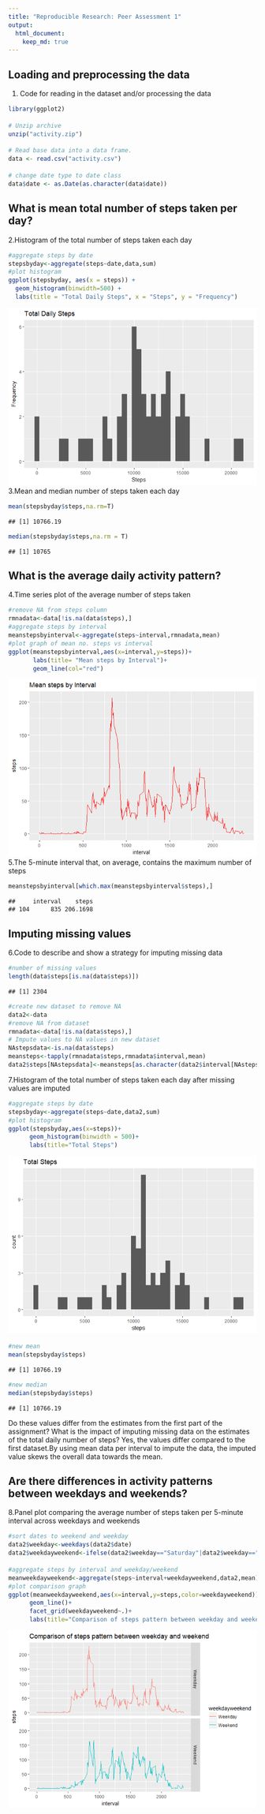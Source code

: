 ```yaml
---
title: "Reproducible Research: Peer Assessment 1"
output: 
  html_document:
    keep_md: true
---
```


## Loading and preprocessing the data
1. Code for reading in the dataset and/or processing the data


```r
library(ggplot2)

# Unzip archive
unzip("activity.zip")

# Read base data into a data frame.
data <- read.csv("activity.csv")

# change date type to date class 
data$date <- as.Date(as.character(data$date))
```

## What is mean total number of steps taken per day?

2.Histogram of the total number of steps taken each day

```r
#aggregate steps by date
stepsbyday<-aggregate(steps~date,data,sum)
#plot histogram
ggplot(stepsbyday, aes(x = steps)) +
  geom_histogram(binwidth=500) +
  labs(title = "Total Daily Steps", x = "Steps", y = "Frequency")
```

![](PA1_template_files/figure-html/unnamed-chunk-2-1.png)<!-- -->
3.Mean and median number of steps taken each day

```r
mean(stepsbyday$steps,na.rm=T)
```

```
## [1] 10766.19
```

```r
median(stepsbyday$steps,na.rm = T)
```

```
## [1] 10765
```

## What is the average daily activity pattern?
4.Time series plot of the average number of steps taken

```r
#remove NA from steps column
rmnadata<-data[!is.na(data$steps),]
#aggregate steps by interval
meanstepsbyinterval<-aggregate(steps~interval,rmnadata,mean) 
#plot graph of mean no. steps vs interval
ggplot(meanstepsbyinterval,aes(x=interval,y=steps))+
       labs(title= "Mean steps by Interval")+
       geom_line(col="red")
```

![](PA1_template_files/figure-html/unnamed-chunk-5-1.png)<!-- -->
5.The 5-minute interval that, on average, contains the maximum number of steps

```r
meanstepsbyinterval[which.max(meanstepsbyinterval$steps),]
```

```
##     interval    steps
## 104      835 206.1698
```
## Imputing missing values
6.Code to describe and show a strategy for imputing missing data

```r
#number of missing values
length(data$steps[is.na(data$steps)])
```

```
## [1] 2304
```

```r
#create new dataset to remove NA
data2<-data
#remove NA from dataset
rmnadata<-data[!is.na(data$steps),]
# Impute values to NA values in new dataset
NAstepsdata<-is.na(data$steps)
meansteps<-tapply(rmnadata$steps,rmnadata$interval,mean)
data2$steps[NAstepsdata]<-meansteps[as.character(data2$interval[NAstepsdata])]
```





7.Histogram of the total number of steps taken each day after missing values are imputed

```r
#aggregate steps by date
stepsbyday<-aggregate(steps~date,data2,sum)
#plot histogram
ggplot(stepsbyday,aes(x=steps))+
      geom_histogram(binwidth = 500)+
      labs(title="Total Steps")
```

![](PA1_template_files/figure-html/unnamed-chunk-9-1.png)<!-- -->



```r
#new mean
mean(stepsbyday$steps)
```

```
## [1] 10766.19
```


```r
#new median
median(stepsbyday$steps)
```

```
## [1] 10766.19
```
Do these values differ from the estimates from the first part of the assignment? What is the impact of imputing missing data on the estimates of the total daily number of steps?
Yes, the values differ compared to the first dataset.By using mean data per interval to impute the data, the imputed value skews the overall data towards the mean.


## Are there differences in activity patterns between weekdays and weekends?
8.Panel plot comparing the average number of steps taken per 5-minute interval across weekdays and weekends

```r
#sort dates to weekend and weekday
data2$weekday<-weekdays(data2$date)
data2$weekdayweekend<-ifelse(data2$weekday=="Saturday"|data2$weekday=="Sunday","Weekend","Weekday")

#aggregate steps by interval and weekday/weekend
meanweekdayweekend<-aggregate(steps~interval+weekdayweekend,data2,mean)
#plot comparison graph
ggplot(meanweekdayweekend,aes(x=interval,y=steps,color=weekdayweekend))+
      geom_line()+
      facet_grid(weekdayweekend~.)+
      labs(title="Comparison of steps pattern between weekday and weekend", x="interval",            y="steps")
```

![](PA1_template_files/figure-html/unnamed-chunk-12-1.png)<!-- -->

